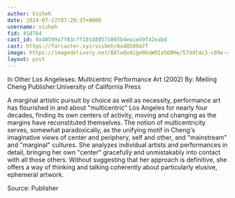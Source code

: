 ```yaml
---
author: Visheh
date: 2024-07-22T07:29:37+0000
username: visheh
fid: 458764
cast_id: 0x48599a7f83cff101d88571065b4eaceb9f42eabd
cast: https://farcaster.xyz/visheh/0x48599a7f
image: https://imagedelivery.net/BXluQx4ige9GuW0Ia56BHw/57ddf4c3-c89e-4a5f-dcaa-770700bf8000/original
layout: post
---
```


In Other Los Angeleses: Multicentric Performance Art (2002)
By: Meiling Cheng
Publisher:University of California Press

A marginal artistic pursuit by choice as well as necessity, performance art has flourished in and about "multicentric" Los Angeles for nearly four decades, finding its own centers of activity, moving and changing as the margins have reconstituted themselves. The notion of multicentricity serves, somewhat paradoxically, as the unifying motif in Cheng's imaginative views of center and periphery, self and other, and "mainstream" and "marginal" cultures. She analyzes individual artists and performances in detail, bringing her own "center" gracefully and unmistakably into contact with all those others. Without suggesting that her approach is definitive, she offers a way of thinking and talking coherently about particularly elusive, ephemeral artwork.

Source: Publisher

<img src='https://imagedelivery.net/BXluQx4ige9GuW0Ia56BHw/57ddf4c3-c89e-4a5f-dcaa-770700bf8000/original' alt='' referrerpolicy='no-referrer'/>

